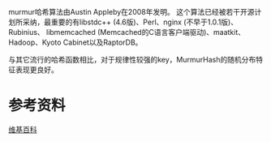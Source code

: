 murmur哈希算法由Austin Appleby在2008年发明。 这个算法已经被若干开源计划所采纳，最重要的有libstdc++ (4.6版)、Perl、nginx (不早于1.0.1版)、Rubinius、 libmemcached (Memcached的C语言客户端驱动)、maatkit、Hadoop、Kyoto Cabinet以及RaptorDB。  

与其它流行的哈希函数相比，对于规律性较强的key，MurmurHash的随机分布特征表现更良好。

# 参考资料
[维基百科](https://zh.wikipedia.org/wiki/Murmur%E5%93%88%E5%B8%8C)